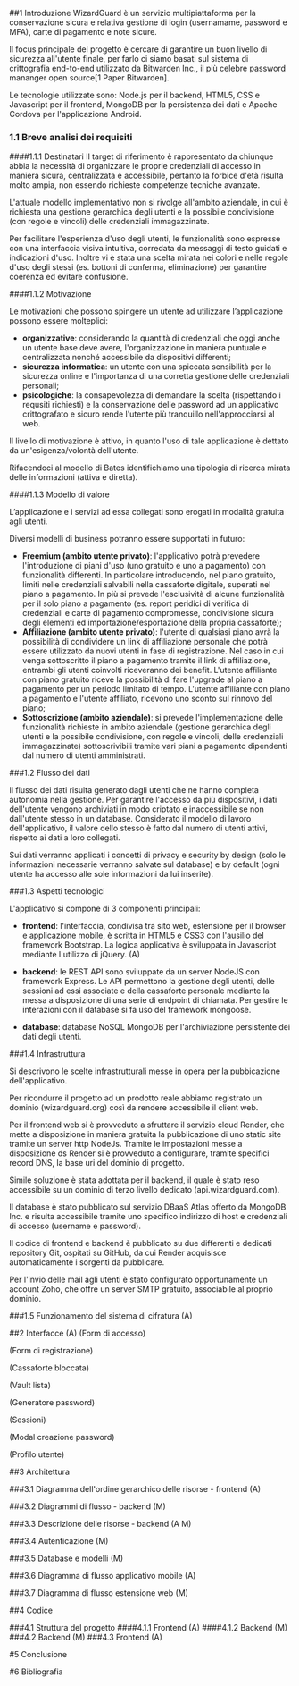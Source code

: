 ##1 Introduzione
WizardGuard è un servizio multipiattaforma per la conservazione sicura e relativa gestione di login (usernamame, password e MFA), carte di pagamento e note sicure.

Il focus principale del progetto è cercare di garantire un buon livello di sicurezza all'utente finale, per farlo ci siamo basati sul sistema di crittografia end-to-end utilizzato da Bitwarden Inc., il più celebre password mananger open source[1 Paper Bitwarden].

Le tecnologie utilizzate sono: Node.js per il backend, HTML5, CSS e Javascript per il frontend, MongoDB per la persistenza dei dati e Apache Cordova per l'applicazione Android.

### 1.1 Breve analisi dei requisiti

####1.1.1 Destinatari
Il target di riferimento è rappresentato da chiunque abbia la necessità di organizzare le proprie credenziali di accesso in maniera sicura, centralizzata e accessibile, pertanto la forbice d'età risulta molto ampia, non essendo richieste competenze tecniche avanzate.

L'attuale modello implementativo non si rivolge all'ambito aziendale, in cui è richiesta una gestione gerarchica degli utenti e la possibile condivisione (con regole e vincoli) delle credenziali immagazzinate.

Per facilitare l'esperienza d'uso degli utenti, le funzionalità sono espresse con una interfaccia visiva intuitiva, corredata da messaggi di testo guidati e indicazioni d'uso. Inoltre vi è stata una scelta mirata nei colori e nelle regole d'uso degli stessi (es. bottoni di conferma, eliminazione) per garantire coerenza ed evitare confusione.

####1.1.2 Motivazione

Le motivazioni che possono spingere un utente ad utilizzare l’applicazione possono essere molteplici:

* **organizzative**: considerando la quantità di credenziali che oggi anche un utente base deve avere, l'organizzazione in maniera puntuale e centralizzata nonché accessibile da dispositivi differenti;
* **sicurezza informatica**: un utente con una spiccata sensibilità per la sicurezza online e l'importanza di una corretta gestione delle credenziali personali;
* **psicologiche**: la consapevolezza di demandare la scelta (rispettando i requsiti richiesti) e la conservazione delle password ad un applicativo crittografato e sicuro rende l'utente più tranquillo nell'approcciarsi al web.

Il livello di motivazione è attivo, in quanto l'uso di tale applicazione è dettato da un'esigenza/volontà dell'utente.

Rifacendoci al modello di Bates identifichiamo una tipologia di ricerca mirata delle informazioni (attiva e diretta).

####1.1.3 Modello di valore

L’applicazione e i servizi ad essa collegati sono erogati in modalità gratuita agli utenti.

Diversi modelli di business potranno essere supportati in futuro:

* **Freemium (ambito utente privato)**: l'applicativo potrà prevedere l'introduzione di piani d'uso (uno gratuito e uno a pagamento) con funzionalità differenti. In particolare introducendo, nel piano gratuito, limiti nelle credenziali salvabili nella cassaforte digitale, superati nel piano a pagamento. In più si prevede l'esclusività di alcune funzionalità per il solo piano a pagamento (es. report peridici di verifica di credenziali e carte di pagamento compromesse, condivisione sicura degli elementi ed importazione/esportazione della propria cassaforte);
* **Affiliazione (ambito utente privato)**: l'utente di qualsiasi piano avrà la possibilità di condividere un link di affiliazione personale che potrà essere utilizzato da nuovi utenti in fase di registrazione. Nel caso in cui venga sottoscritto il piano a pagamento tramite il link di affiliazione, entrambi gli utenti coinvolti riceveranno dei benefit. L'utente affiliante con piano gratuito riceve la possibilità di fare l'upgrade al piano a pagamento per un periodo limitato di tempo. L'utente affiliante con piano a pagamento e l'utente affiliato, ricevono uno sconto sul rinnovo del piano;
* **Sottoscrizione (ambito aziendale)**: si prevede l'implementazione delle funzionalità richieste in ambito aziendale (gestione gerarchica degli utenti e la possibile condivisione, con regole e vincoli, delle credenziali immagazzinate) sottoscrivibili tramite vari piani a pagamento dipendenti dal numero di utenti amministrati.

###1.2 Flusso dei dati

Il flusso dei dati risulta generato dagli utenti che ne hanno completa autonomia nella gestione. Per garantire l'accesso da più dispositivi, i dati dell'utente vengono archiviati in modo criptato e inaccessibile se non dall'utente stesso in un database.
Considerato il modello di lavoro dell'applicativo, il valore dello stesso è fatto dal numero di utenti attivi, rispetto ai dati a loro collegati.

Sui dati verranno applicati i concetti di privacy e security by design (solo le informazioni necessarie verranno salvate sul database) e by default (ogni utente ha accesso alle sole informazioni da lui inserite).

###1.3 Aspetti tecnologici

L'applicativo si compone di 3 componenti principali:

* **frontend**: l'interfaccia, condivisa tra sito web, estensione per il browser e applicazione mobile, è scritta in HTML5 e CSS3 con l'ausilio del framework Bootstrap. La logica applicativa è sviluppata in Javascript mediante l'utilizzo di jQuery. 
(A)


* **backend**: le REST API sono sviluppate da un server NodeJS con framework Express. Le API permettono la gestione degli utenti, delle sessioni ad essi associate e della cassaforte personale mediante la messa a disposizione di una serie di endpoint di chiamata. Per gestire le interazioni con il database si fa uso del framework mongoose.
* **database**: database NoSQL MongoDB per l'archiviazione persistente dei dati degli utenti.

###1.4 Infrastruttura

Si descrivono le scelte infrastrutturali messe in opera per la pubbicazione dell'applicativo.

Per ricondurre il progetto ad un prodotto reale abbiamo registrato un dominio (wizardguard.org) così da rendere accessibile il client web. 

Per il frontend web si è provveduto a sfruttare il servizio cloud Render, che mette a disposizione in maniera gratuita la pubblicazione di uno static site tramite un server http NodeJs. Tramite le impostazioni messe a disposizione ds Render si è provveduto a configurare, tramite specifici record DNS, la base uri del dominio di progetto.

Simile soluzione è stata adottata per il backend, il quale è stato reso accessibile su un dominio di terzo livello dedicato (api.wizardguard.com).

Il database è stato pubblicato sul servizio DBaaS Atlas offerto da MongoDB Inc. e risulta accessibile tramite uno specifico indirizzo di host e credenziali di accesso (username e password).

Il codice di frontend e backend è pubblicato su due differenti e dedicati repository Git, ospitati su GitHub, da cui Render acquisisce automaticamente i sorgenti da pubblicare. 

Per l'invio delle mail agli utenti è stato configurato opportunamente un account Zoho, che offre un server SMTP gratuito, associabile al proprio dominio.

###1.5 Funzionamento del sistema di cifratura (A)


##2 Interfacce (A)
(Form di accesso)

(Form di registrazione)

(Cassaforte bloccata)

(Vault lista)

(Generatore password)

(Sessioni)

(Modal creazione password)

(Profilo utente)


##3 Architettura

###3.1 Diagramma dell'ordine gerarchico delle risorse - frontend (A)

###3.2 Diagrammi di flusso - backend (M)

###3.3 Descrizione delle risorse - backend (A M)

###3.4 Autenticazione (M)

###3.5 Database e modelli (M)

###3.6 Diagramma di flusso applicativo mobile (A)

###3.7 Diagramma di flusso estensione web (M)

##4 Codice

###4.1 Struttura del progetto
####4.1.1 Frontend (A)
####4.1.2 Backend (M)
###4.2 Backend (M)
###4.3 Frontend (A)

#5 Conclusione

#6 Bibliografia







